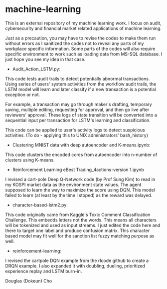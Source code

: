 # machine-learning
This is an external repository of my machine learning work. I focus on audit, cybersecurity and financial market related applications of machine learning. 

Just as a precaution, you may have to revise the codes to make them run without errors as I sanitized the codes not to reveal any parts of my workplace specific information. Some parts of the codes will also require specific environment to work such as loading data from MS-SQL database. I just hope you see my idea in that case. 

- Audit_Action_LSTM.py:

This code tests audit trails to detect potentially abnormal transactions. Using series of users' system activities from the workflow audit trails, the LSTM model will learn and later classify if a new transaction is a potential exception or not. 

For example, a transaction may go through maker's drafting, temporary saving, multiple editing, requesting for approval, and then go live after reviewers' approval. These logs of state transition will be converted into a sequential input per transaction for LSTM's learning and classification. 

This code can be applied to user's activity logs to detect suspicious activities. (To do - applying this to UNIX administrators' bash_history) 

- Clustering MNIST data with deep autoencoder and K-means.ipynb:

This code clusters the encoded cores from autoencoder into n-number of clusters using K-means. 

- Reinforcement Learning eBest Trading_4actions-version 1.ipynb

I revised a cart-pole Deep Q-Network code (by Prof Sung Kim) to read in my KOSPI market data as the environment state values. The agent supposed to learn the way to maximize the score using DQN. This model failed to learn (at least by the time I stoped) as the reward was delayed. 

- character-based-lstm2.py:

This code originally came from Kaggle's Toxic Comment Classification Challenge. This embedds letters not the words. This means all characters will be tokenized and used as input streams. I just edited the code here and there to target one label and produce confusion matrix. This character based model may fit well for the sanction list fuzzy matching purpose as well. 

- reinforcement-learning:

I revised the cartpole DQN example from the rlcode github to create a DRQN example. I also expanded it with doubling, dueling, prioritized experience replay and LSTM burn-in. 




Douglas (Dokeun) Cho 
